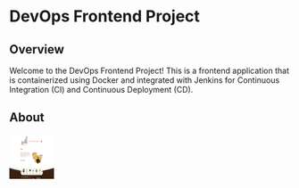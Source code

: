 # DevOps Frontend Project

## Overview

Welcome to the DevOps Frontend Project! This is a frontend application that is containerized using Docker and integrated with Jenkins for Continuous Integration (CI) and Continuous Deployment (CD).

## About

<img src="images/live_project.png" alt="live" width="80" height="80">
